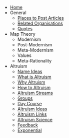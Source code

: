 * [Home][1]
* General
	* [Places to Post Articles][2]
	* [Related Organisations][3]
	* [Quotes][4]
* Map Theory
	* Modernism
	* Post-Modernism
	* Meta-Modernism
	* Values
	* Meta-Rationality
* Altruism
	* [Name Ideas][5]
	* [What is Altruism][6]
	* [Why Altruism][7]
	* [How to Altruism][8]
	* [Altruism Streams][9]
	* [Groups][10]
	* [Day Course][11]
	* [Altruism Ideas][12]
	* [Altruism Links][13]
	* [Altruism Science][14]
	*  [Feedback][15]
	* [Exponential][16]


[1]:	/
[2]:	placestopost.md
[3]:	Related%20Organisations.md
[4]:	quotes.md
[5]:	nameideas.md
[6]:	whatisaltruism.md
[7]:	whyaltruism.md
[8]:	howaltruism.md
[9]:	altruismstreams.md
[10]:	groups.md
[11]:	daycourse.md
[12]:	altruismideas.md
[13]:	altruismlinks.md
[14]:	altruismscience.md
[15]:	feedback.md
[16]:	exponential.md